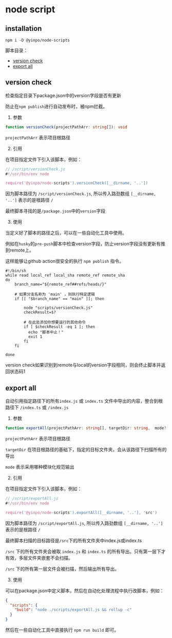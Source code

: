 # node script

## installation

```shell
npm i -D @yinpo/node-scripts
```

脚本目录：

- [version check](#version-check)
- [export all](#export-all)

## version check

检查指定目录下package.json中的version字段是否有更新

防止在`npm publish`进行自动发布时，被npm拦截。

1. 参数

```ts
function versionCheck(projectPathArr: string[]): void
```

`projectPathArr` 表示项目根路径

2. 引用

在项目指定文件下引入该脚本，例如：

```js
// /script/versionCheck.js
#!/usr/bin/env node

require('@yinpo/node-scripts').versionCheck([__dirname, '..'])
```
因为脚本路径为 `/script/versionCheck.js`, 所以传入路劲数组 `[__dirname, '..']` 表示的是根路径 `/`

最终脚本寻找的是`/package.json`中的`version`字段

3. 使用

当定义好了脚本的路径之后，可以在一些自动化工具中使用。

例如在`husky`的`pre-push`脚本中检查version字段，防止version字段没有更新有推到remote上。

这样能够让github action很安全的执行 `npm publish` 指令。

```shell
#!/bin/sh
while read local_ref local_sha remote_ref remote_sha
do
    branch_name="${remote_ref##refs/heads/}"

    # 如果分支名称为 'main' ，则执行特定逻辑
    if [[ "$branch_name" == "main" ]]; then

        node "scripts/versionCheck.js"
        checkResult=$?

        # 在此处添加你想要运行的其他命令
        if [ $checkResult -eq 1 ]; then
          echo "脚本中止！"
          exit 1
        fi
    fi

done
```

version check如果识别到remote与local的version字段相同，则会终止脚本并返回状态码1


## export all

自动引用指定路径下的所有`index.js` 或 `index.ts` 文件中导出的内容，整合到根路径下 `/index.ts` 或 `/index.js`

1. 参数

```ts
function exportAll(projectPathArr: string[], targetDir: string,  mode?: 'esm' | 'cjs' = "esm"): void
```

`projectPathArr` 表示项目根路径

`targetDir` 在项目根路径的基础下，指定的目标文件夹，会从该路径下扫描所有的导出

`mode` 表示采用哪种模块化规范输出

2. 引用

在项目指定文件下引入该脚本，例如：

```js
// /script/exportAll.js
#!/usr/bin/env node

require('@yinpo/node-scripts').exportAll([__dirname, '..'], 'src')
```

因为脚本路径为 `/script/exportAll.js`, 所以传入路劲数组 `[__dirname, '..']` 表示的是根路径 `/`

最终脚本扫描的目标路径是`/src`下的所有文件夹中index.js或index.ts

`/src` 下的所有文件夹会被取 `index.js` 和 `index.ts` 的所有导出。只有第一层下才有效，多层文件夹嵌套不会扫描。

`/src` 下的所有第一层文件会被扫描，然后输出所有导出。

3. 使用

可以在package.json中定义脚本，然后在自动化处理流程中执行改脚本，例如：

```json
{
  "scripts": {
    "build": "node ./scripts/exportAll.js && rollup -c"
  }
}
```

然后在一些自动化工具中直接执行 `npm run build` 即可。
